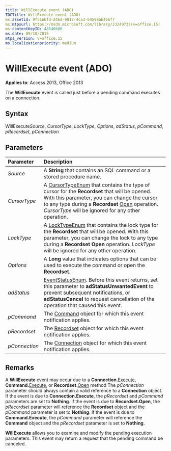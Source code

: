 ```yaml
---
title: WillExecute event (ADO)
TOCTitle: WillExecute event (ADO)
ms:assetid: 9f516bfd-246d-9817-4ca3-64598ab466f7
ms:mtpsurl: https://msdn.microsoft.com/library/JJ249732(v=office.15)
ms:contentKeyID: 48546686
ms.date: 09/18/2015
mtps_version: v=office.15
ms.localizationpriority: medium
---
```


# WillExecute event (ADO)

**Applies to**: Access 2013, Office 2013

The **WillExecute** event is called just before a pending command executes on a connection.

## Syntax

WillExecute*Source*, *CursorType*, *LockType*, *Options*, *adStatus*, *pCommand*, *pRecordset*, *pConnection*

## Parameters

|Parameter|Description|
|:--------|:----------|
|*Source* |A **String** that contains an SQL command or a stored procedure name.|
|*CursorType* |A [CursorTypeEnum](cursortypeenum.md) that contains the type of cursor for the **Recordset** that will be opened. With this parameter, you can change the cursor to any type during a **Recordset** [Open](open-method-ado-recordset.md) operation. *CursorType* will be ignored for any other operation.|
|*LockType* |A [LockTypeEnum](locktypeenum.md) that contains the lock type for the **Recordset** that will be opened. With this parameter, you can change the lock to any type during a **Recordset** **Open** operation. *LockType* will be ignored for any other operation.|
|*Options* |A **Long** value that indicates options that can be used to execute the command or open the **Recordset**.|
|*adStatus* |[EventStatusEnum](eventstatusenum.md). Before this event returns, set this parameter to **adStatusUnwantedEvent** to prevent subsequent notifications, or **adStatusCancel** to request cancellation of the operation that caused this event.|
|*pCommand* |The [Command](command-object-ado.md) object for which this event notification applies.|
|*pRecordset* |The [Recordset](recordset-object-ado.md) object for which this event notification applies.|
|*pConnection* |The [Connection](connection-object-ado.md) object for which this event notification applies.|

## Remarks

A **WillExecute** event may occur due to a **Connection.**[Execute](https://docs.microsoft.com/office/vba/access/concepts/miscellaneous/execute-method-ado-connection), **Command.**[Execute](https://docs.microsoft.com/office/vba/access/concepts/miscellaneous/execute-method-ado-command), or **Recordset.**[Open](open-method-ado-recordset.md) method The *pConnection* parameter should always contain a valid reference to a **Connection** object. If the event is due to **Connection.Execute**, the *pRecordset* and *pCommand* parameters are set to **Nothing**. If the event is due to **Recordset.Open**, the *pRecordset* parameter will reference the **Recordset** object and the *pCommand* parameter is set to **Nothing**. If the event is due to **Command.Execute**, the *pCommand* parameter will reference the **Command** object and the *pRecordset* parameter is set to **Nothing**.

**WillExecute** allows you to examine and modify the pending execution parameters. This event may return a request that the pending command be canceled.

